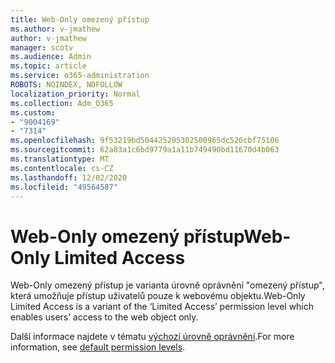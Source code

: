 ```yaml
---
title: Web-Only omezený přístup
ms.author: v-jmathew
author: v-jmathew
manager: scotv
ms.audience: Admin
ms.topic: article
ms.service: o365-administration
ROBOTS: NOINDEX, NOFOLLOW
localization_priority: Normal
ms.collection: Adm_O365
ms.custom:
- "9004169"
- "7314"
ms.openlocfilehash: 9f53219bd504425295302500965dc526cbf75106
ms.sourcegitcommit: 62a83a1c6bd9779a1a11b749490bd11670d4b063
ms.translationtype: MT
ms.contentlocale: cs-CZ
ms.lasthandoff: 12/02/2020
ms.locfileid: "49564587"
---
```

# <a name="web-only-limited-access"></a><span data-ttu-id="80f8d-102">Web-Only omezený přístup</span><span class="sxs-lookup"><span data-stu-id="80f8d-102">Web-Only Limited Access</span></span>

<span data-ttu-id="80f8d-103">Web-Only omezený přístup je varianta úrovně oprávnění "omezený přístup", která umožňuje přístup uživatelů pouze k webovému objektu.</span><span class="sxs-lookup"><span data-stu-id="80f8d-103">Web-Only Limited Access is a variant of the ‘Limited Access’ permission level which enables users’ access to the web object only.</span></span>

<span data-ttu-id="80f8d-104">Další informace najdete v tématu [výchozí úrovně oprávnění](https://docs.microsoft.com/sharepoint/understanding-permission-levels#default-permission-levels).</span><span class="sxs-lookup"><span data-stu-id="80f8d-104">For more information, see [default permission levels](https://docs.microsoft.com/sharepoint/understanding-permission-levels#default-permission-levels).</span></span>
